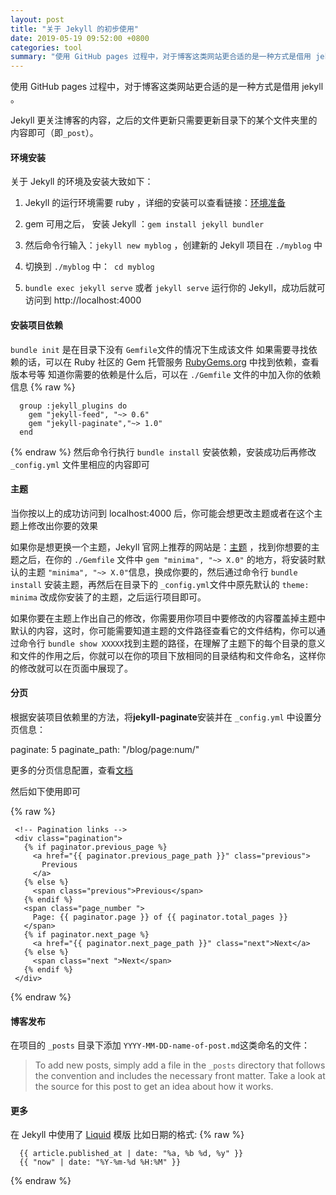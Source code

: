 ```yaml
---
layout: post
title: "关于 Jekyll 的初步使用"
date: 2019-05-19 09:52:00 +0800
categories: tool
summary: "使用 GitHub pages 过程中，对于博客这类网站更合适的是一种方式是借用 jekyll 。这里记录了一些初步使用 Jekyll 时需要知道的内容...."
---
```


使用 GitHub pages 过程中，对于博客这类网站更合适的是一种方式是借用 jekyll 。

Jekyll 更关注博客的内容，之后的文件更新只需要更新目录下的某个文件夹里的内容即可（即`_post`）。

#### 环境安装

关于 Jekyll 的环境及安装大致如下：

1. Jekyll 的运行环境需要 ruby ，详细的安装可以查看链接：[环境准备][jekyll-env-install]

2. gem 可用之后， 安装 Jekyll ：`gem install jekyll bundler`

3. 然后命令行输入：`jekyll new myblog` ，创建新的 Jekyll 项目在 `./myblog` 中

4. 切换到 `./myblog` 中：` cd myblog`

5. `bundle exec jekyll serve` 或者 `jekyll serve` 运行你的 Jekyll，成功后就可访问到 http://localhost:4000

#### 安装项目依赖

`bundle init` 是在目录下没有 `Gemfile`文件的情况下生成该文件
如果需要寻找依赖的话，可以在 Ruby 社区的 Gem 托管服务 [RubyGems.org][jekyll-more] 中找到依赖，查看版本号等
知道你需要的依赖是什么后，可以在 `./Gemfile` 文件的中加入你的依赖信息
{% raw %}

```
  group :jekyll_plugins do
    gem "jekyll-feed", "~> 0.6"
    gem "jekyll-paginate","~> 1.0"
  end
```

{% endraw %}
然后命令行执行 `bundle install` 安装依赖，安装成功后再修改 `_config.yml` 文件里相应的内容即可

#### 主题

当你按以上的成功访问到 localhost:4000 后，你可能会想更改主题或者在这个主题上修改出你要的效果

如果你是想更换一个主题，Jekyll 官网上推荐的网站是：[主题][jekyll-theme] ，找到你想要的主题之后，在你的 `./Gemfile` 文件中 `gem "minima", "~> X.0"` 的地方，将安装时默认的主题 `"minima", "~> X.0"`信息，换成你要的，然后通过命令行 `bundle install` 安装主题，再然后在目录下的 `_config.yml`文件中原先默认的 `theme: minima` 改成你安装了的主题，之后运行项目即可。

如果你要在主题上作出自己的修改，你需要用你项目中要修改的内容覆盖掉主题中默认的内容，这时，你可能需要知道主题的文件路径查看它的文件结构，你可以通过命令行 `bundle show XXXXX`找到主题的路径，在理解了主题下的每个目录的意义和文件的作用之后，你就可以在你的项目下放相同的目录结构和文件命名，这样你的修改就可以在页面中展现了。

#### 分页

根据安装项目依赖里的方法，将**jekyll-paginate**安装并在 `_config.yml` 中设置分页信息：

paginate: 5
paginate_path: "/blog/page:num/"

更多的分页信息配置，查看[文档][jekyll-pagination]

然后如下使用即可

{% raw %}

```
 <!-- Pagination links -->
 <div class="pagination">
   {% if paginator.previous_page %}
     <a href="{{ paginator.previous_page_path }}" class="previous">
       Previous
     </a>
   {% else %}
     <span class="previous">Previous</span>
   {% endif %}
   <span class="page_number ">
     Page: {{ paginator.page }} of {{ paginator.total_pages }}
   </span>
   {% if paginator.next_page %}
     <a href="{{ paginator.next_page_path }}" class="next">Next</a>
   {% else %}
     <span class="next ">Next</span>
   {% endif %}
 </div>
```

{% endraw %}

#### 博客发布

在项目的 `_posts` 目录下添加 `YYYY-MM-DD-name-of-post.md`这类命名的文件：

> To add new posts, simply add a file in the `_posts` directory that follows the convention and includes the necessary front matter. Take a look at the source for this post to get an idea about how it works.

#### 更多

在 Jekyll 中使用了 [Liquid][more] 模版
比如日期的格式:
{% raw %}

```
  {{ article.published_at | date: "%a, %b %d, %y" }}
  {{ "now" | date: "%Y-%m-%d %H:%M" }}
```

{% endraw %}

[jekyll-env-install]: https://jekyllrb.com/docs/installation/
[jekyll-theme]: https://rubygems.org/search?utf8=%E2%9C%93&query=jekyll-theme
[jekyll-pagination]: https://jekyllrb.com/docs/pagination/
[jekyll-more]: https://rubygems.org/
[more]: https://shopify.github.io/liquid/
